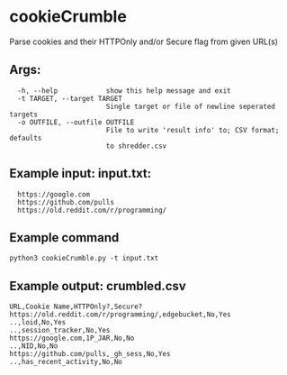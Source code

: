# cookieCrumble
Parse cookies and their HTTPOnly and/or Secure flag from given URL(s)
## Args:
```
  -h, --help            show this help message and exit
  -t TARGET, --target TARGET
                        Single target or file of newline seperated targets
  -o OUTFILE, --outfile OUTFILE
                        File to write 'result info' to; CSV format; defaults
                        to shredder.csv
```

## Example input: input.txt:
```
  https://google.com
  https://github.com/pulls
  https://old.reddit.com/r/programming/
```

## Example command
`python3 cookieCrumble.py -t input.txt`

## Example output: crumbled.csv
```
URL,Cookie Name,HTTPOnly?,Secure?
https://old.reddit.com/r/programming/,edgebucket,No,Yes
..,loid,No,Yes
..,session_tracker,No,Yes
https://google.com,1P_JAR,No,No
..,NID,No,No
https://github.com/pulls,_gh_sess,No,Yes
..,has_recent_activity,No,No
```
